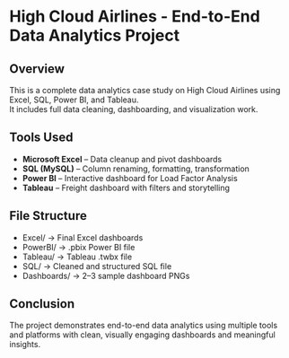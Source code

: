 # High Cloud Airlines - End-to-End Data Analytics Project

## Overview
This is a complete data analytics case study on High Cloud Airlines using Excel, SQL, Power BI, and Tableau.  
It includes full data cleaning, dashboarding, and visualization work.

## Tools Used
- **Microsoft Excel** – Data cleanup and pivot dashboards  
- **SQL (MySQL)** – Column renaming, formatting, transformation  
- **Power BI** – Interactive dashboard for Load Factor Analysis  
- **Tableau** – Freight dashboard with filters and storytelling

## File Structure
- Excel/ → Final Excel dashboards  
- PowerBI/ → .pbix Power BI file  
- Tableau/ → Tableau .twbx file  
- SQL/ → Cleaned and structured SQL file  
- Dashboards/ → 2–3 sample dashboard PNGs

## Conclusion
The project demonstrates end-to-end data analytics using multiple tools and platforms with clean, visually engaging dashboards and meaningful insights.
